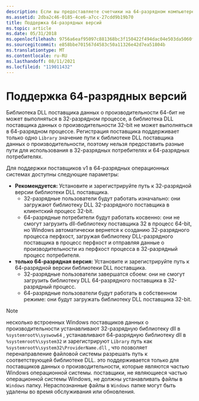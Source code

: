 ```yaml
---
description: Если вы предоставляете счетчики на 64-разрядном компьютере, необходимо установить на компьютере и 32-разрядную, и 64-разрядную версию поставщика, если вы хотите поддерживать как 32-разрядные, так и 64-разрядные потребителей.
ms.assetid: 2dba2c46-0185-4ce6-a7cc-27cdd9b19b70
title: Поддержка 64-разрядных версий
ms.topic: article
ms.date: 05/31/2018
ms.openlocfilehash: 9756a6eaf95097c881368bc3f150422f494dac04e503da5060f27355827a653c
ms.sourcegitcommit: e858bbe701567d4583c50a11326e42d7ea51804b
ms.translationtype: MT
ms.contentlocale: ru-RU
ms.lasthandoff: 08/11/2021
ms.locfileid: "119011432"
---
```

# <a name="64-bit-support"></a>Поддержка 64-разрядных версий

Библиотека DLL поставщика данных о производительности 64-бит не может выполняться в 32-разрядном процессе, а библиотека DLL поставщика данных о производительности 32-bit не может выполняться в 64-разрядном процессе. Регистрация поставщика поддерживает только одно `Library` значение пути к библиотеке DLL поставщика данных о производительности, поэтому нельзя предоставить разные пути для использования в 32-разрядных потребителях и 64-разрядных потребителях.

Для поддержки поставщиков v1 в 64-разрядных операционных системах доступны следующие параметры:

- **Рекомендуется:** Установите и зарегистрируйте путь к 32-разрядной версии библиотеки DLL поставщика.
  - 32-разрядные пользователи будут работать изначально: они загружают библиотеку DLL 32-разрядного поставщика в клиентский процесс 32-bit.
  - 64-разрядные потребители будут работать косвенно: они не смогут загрузить dll-библиотеку поставщика 32 в процесс 64-bit, но Windows автоматически вернется к созданию 32-разрядного процесса перфхост, загружая библиотеку DLL-разрядного поставщика в процесс перфхост и отправляя данные о производительности из перфхост процесса в 32-разрядный процесс потребителя.
- **только 64-разрядная версия:** Установите и зарегистрируйте путь к 64-разрядной версии библиотеки DLL поставщика.
  - 32-разрядные пользователи завершатся сбоем: они не смогут загрузить библиотеку DLL 64-разрядного поставщика в 32-разрядный процесс.
  - 64-разрядные пользователи будут работать в собственном режиме: они будут загружать библиотеку DLL поставщика 32-bit.

> [!NOTE]
> несколько встроенных Windows поставщиков данных о производительности устанавливают 32-разрядную библиотеку dll в `%systemroot%\syswow64` , устанавливают 64-разрядную библиотеку dll в `%systemroot%\system32` и зарегистрируют `Library` путь как `%systemroot%\system32\ProviderName.dll` , что позволяет перенаправление файловой системы разрешать путь к соответствующей библиотеке DLL. это поддерживается только для поставщиков данных о производительности, которые являются частью Windows операционной системы. поставщики, не являющиеся частью операционной системы Windows, не должны устанавливать файлы в `Windows` папку. Нераспознанные файлы в `Windows` папке могут быть удалены во время обслуживания или обновления.
